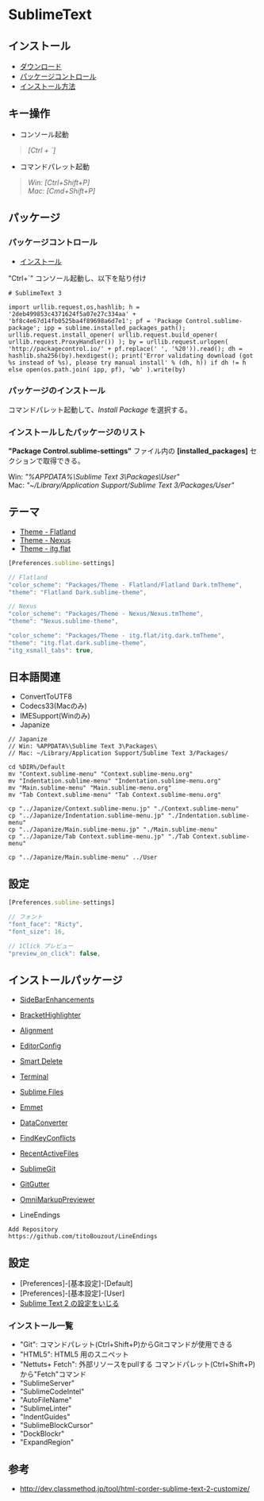 # SublimeText

## インストール

- [ダウンロード](http://www.sublimetext.com/)
- [パッケージコントロール](http://wbond.net/sublime_packages/package_control)
- [インストール方法](http://wbond.net/sublime_packages/package_control/installation)

## キー操作

- コンソール起動
> *[Ctrl + `]*
- コマンドパレット起動
> *Win: [Ctrl+Shift+P]*  
> *Mac: [Cmd+Shift+P]*  


## パッケージ

### パッケージコントロール

- [インストール](https://sublime.wbond.net/installation)

"Ctrl+`" コンソール起動し、以下を貼り付け

```
# SublimeText 3

import urllib.request,os,hashlib; h = '2deb499853c4371624f5a07e27c334aa' + 'bf8c4e67d14fb0525ba4f89698a6d7e1'; pf = 'Package Control.sublime-package'; ipp = sublime.installed_packages_path(); urllib.request.install_opener( urllib.request.build_opener( urllib.request.ProxyHandler()) ); by = urllib.request.urlopen( 'http://packagecontrol.io/' + pf.replace(' ', '%20')).read(); dh = hashlib.sha256(by).hexdigest(); print('Error validating download (got %s instead of %s), please try manual install' % (dh, h)) if dh != h else open(os.path.join( ipp, pf), 'wb' ).write(by)
```


### パッケージのインストール

コマンドパレット起動して、*Install Package* を選択する。

### インストールしたパッケージのリスト

**"Package Control.sublime-settings"** ファイル内の **[installed_packages]** セクションで取得できる。

Win: *"%APPDATA%\Sublime Text 3\Packages\User"*  
Mac: *"~/Library/Application Support/Sublime Text 3/Packages/User"*  


## テーマ

- [Theme - Flatland](https://github.com/thinkpixellab/flatland)
- [Theme - Nexus](https://github.com/EleazarCrusader/nexus-theme)
- [Theme - itg.flat]()

```js
[Preferences.sublime-settings]

// Flatland
"color_scheme": "Packages/Theme - Flatland/Flatland Dark.tmTheme",
"theme": "Flatland Dark.sublime-theme",

// Nexus
"color_scheme": "Packages/Theme - Nexus/Nexus.tmTheme",
"theme": "Nexus.sublime-theme",

"color_scheme": "Packages/Theme - itg.flat/itg.dark.tmTheme",
"theme": "itg.flat.dark.sublime-theme",
"itg_xsmall_tabs": true,
```


## 日本語関連

- ConvertToUTF8
- Codecs33(Macのみ)
- IMESupport(Winのみ)
- Japanize

```
// Japanize
// Win: %APPDATA%\Sublime Text 3\Packages\
// Mac: ~/Library/Application Support/Sublime Text 3/Packages/

cd %DIR%/Default
mv "Context.sublime-menu" "Context.sublime-menu.org"
mv "Indentation.sublime-menu" "Indentation.sublime-menu.org"
mv "Main.sublime-menu" "Main.sublime-menu.org"
mv "Tab Context.sublime-menu" "Tab Context.sublime-menu.org"

cp "../Japanize/Context.sublime-menu.jp" "./Context.sublime-menu"
cp "../Japanize/Indentation.sublime-menu.jp" "./Indentation.sublime-menu"
cp "../Japanize/Main.sublime-menu.jp" "./Main.sublime-menu"
cp "../Japanize/Tab Context.sublime-menu.jp" "./Tab Context.sublime-menu"

cp "../Japanize/Main.sublime-menu" ../User
```


## 設定

```js
[Preferences.sublime-settings]

// フォント
"font_face": "Ricty",
"font_size": 16,

// 1Click プレビュー 
"preview_on_click": false,
```


## インストールパッケージ

- [SideBarEnhancements](https://sublime.wbond.net/packages/SideBarEnhancements)
- [BracketHighlighter](https://sublime.wbond.net/packages/BracketHighlighter)
- [Alignment](https://sublime.wbond.net/packages/Alignment)
- [EditorConfig](https://sublime.wbond.net/packages/EditorConfig)
- [Smart Delete](https://sublime.wbond.net/packages/Smart%20Delete)
- [Terminal](https://sublime.wbond.net/packages/Terminal)
- [Sublime Files](https://sublime.wbond.net/packages/Sublime%20Files)
- [Emmet](https://sublime.wbond.net/packages/Emmet)
- [DataConverter](https://sublime.wbond.net/packages/DataConverter)
- [FindKeyConflicts](https://sublime.wbond.net/packages/FindKeyConflicts)
- [RecentActiveFiles](https://sublime.wbond.net/packages/RecentActiveFiles)
- [SublimeGit](https://sublime.wbond.net/packages/SublimeGit)
- [Git​Gutter](https://sublime.wbond.net/packages/GitGutter)
- [OmniMarkupPreviewer](https://sublime.wbond.net/packages/OmniMarkupPreviewer)

- LineEndings

```
Add Repository
https://github.com/titoBouzout/LineEndings
```


## 設定

- [Preferences]-[基本設定]-[Default]
- [Preferences]-[基本設定]-[User]
- [Sublime Text 2 の設定をいじる](http://blue-ham-cake1024.hatenablog.com/entry/2012/09/07/Sublime_Text_2_%E3%81%AE%E8%A8%AD%E5%AE%9A%E3%82%92%E3%81%84%E3%81%98%E3%82%8B)

### インストール一覧

- "Git": コマンドパレット(Ctrl+Shift+P)からGitコマンドが使用できる
- "HTML5": HTML5 用のスニペット
- "Nettuts+ Fetch": 外部リソースをpullする
コマンドパレット(Ctrl+Shift+P)から"Fetch"コマンド
- "SublimeServer"
- "SublimeCodeIntel"
- "AutoFileName"
- "SublimeLinter"
- "IndentGuides"
- "SublimeBlockCursor"
- "DockBlockr"
- "ExpandRegion"

## 参考

- <http://dev.classmethod.jp/tool/html-corder-sublime-text-2-customize/>






